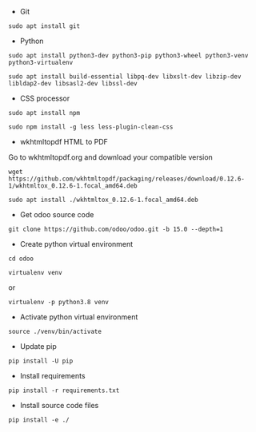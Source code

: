 * Git
```
sudo apt install git
```
* Python
```
sudo apt install python3-dev python3-pip python3-wheel python3-venv python3-virtualenv
```
```
sudo apt install build-essential libpq-dev libxslt-dev libzip-dev libldap2-dev libsasl2-dev libssl-dev
```
* CSS processor
```
sudo apt install npm
```
```
sudo npm install -g less less-plugin-clean-css
```
* wkhtmltopdf HTML to PDF

Go to wkhtmltopdf.org and download your compatible version
```
wget https://github.com/wkhtmltopdf/packaging/releases/download/0.12.6-1/wkhtmltox_0.12.6-1.focal_amd64.deb
```
```
sudo apt install ./wkhtmltox_0.12.6-1.focal_amd64.deb 
```
* Get odoo source code
```
git clone https://github.com/odoo/odoo.git -b 15.0 --depth=1
```
* Create python virtual environment
```
cd odoo
```
```
virtualenv venv
```
or
```
virtualenv -p python3.8 venv
```
* Activate python virtual environment
```
source ./venv/bin/activate
```
* Update pip
```
pip install -U pip
```
* Install requirements
```
pip install -r requirements.txt
```
* Install source code files
```
pip install -e ./
```
